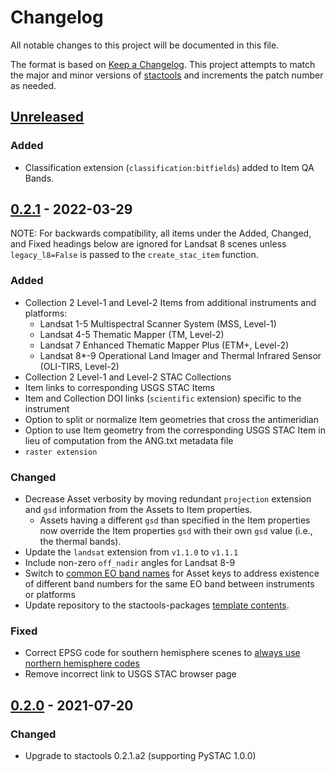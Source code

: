 # Changelog

All notable changes to this project will be documented in this file.

The format is based on [Keep a Changelog](https://keepachangelog.com/en/1.0.0/). This project attempts to match the major and minor versions of [stactools](https://github.com/stac-utils/stactools) and increments the patch number as needed.


## [Unreleased]

### Added

- Classification extension (`classification:bitfields`) added to Item QA Bands.

## [0.2.1] - 2022-03-29

NOTE: For backwards compatibility, all items under the Added, Changed, and Fixed headings below are ignored for Landsat 8 scenes unless `legacy_l8=False` is passed to the `create_stac_item` function.

### Added

- Collection 2 Level-1 and Level-2 Items from additional instruments and platforms:
    - Landsat 1-5 Multispectral Scanner System (MSS, Level-1)
    - Landsat 4-5 Thematic Mapper (TM, Level-2)
    - Landsat 7 Enhanced Thematic Mapper Plus (ETM+, Level-2)
    - Landsat 8*-9 Operational Land Imager and Thermal Infrared Sensor (OLI-TIRS, Level-2)
- Collection 2 Level-1 and Level-2 STAC Collections
- Item links to corresponding USGS STAC Items
- Item and Collection DOI links (`scientific` extension) specific to the instrument
- Option to split or normalize Item geometries that cross the antimeridian
- Option to use Item geometry from the corresponding USGS STAC Item in lieu of computation from the ANG.txt metadata file
- `raster extension`

### Changed

- Decrease Asset verbosity by moving redundant `projection` extension and `gsd` information from the Assets to Item properties.
    - Assets having a different `gsd` than specified in the Item properties now override the Item properties `gsd` with their own `gsd` value (i.e., the thermal bands).
- Update the `landsat` extension from `v1.1.0` to `v1.1.1`
- Include non-zero `off_nadir` angles for Landsat 8-9
- Switch to [common EO band names](https://github.com/stac-extensions/eo#common-band-names) for Asset keys to address existence of different band numbers for the same EO band between instruments or platforms
- Update repository to the stactools-packages [template contents](https://github.com/stac-extensions/template/commit/7dfc84fd70c4cf15d6035968323c0baf8da06dd8).

### Fixed

- Correct EPSG code for southern hemisphere scenes to [always use northern hemisphere codes](https://www.usgs.gov/faqs/why-do-landsat-scenes-southern-hemisphere-display-negative-utm-values)
- Remove incorrect link to USGS STAC browser page


## [0.2.0] - 2021-07-20

### Changed

- Upgrade to stactools 0.2.1.a2 (supporting PySTAC 1.0.0)

[Unreleased]: <https://github.com/stactools-packages/landsat/compare/v0.2.1..main>
[0.2.1]: <https://github.com/stactools-packages/landsat/releases/tag/v0.2.1>
[0.2.0]: <https://github.com/stactools-packages/landsat/releases/tag/v0.2.0>

